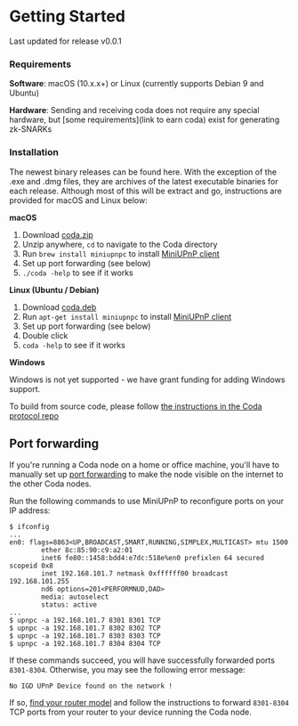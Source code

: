 # Getting Started

Last updated for release v0.0.1

### Requirements

**Software**: macOS (10.x.x+) or Linux (currently supports Debian 9 and Ubuntu)

**Hardware**: Sending and receiving coda does not require any special hardware, but [some requirements](link to earn coda) exist for generating zk-SNARKs

### Installation

The newest binary releases can be found here<TODO LINK>. With the exception of the .exe and .dmg files, they are archives of the latest executable binaries for each release. Although most of this will be extract and go, instructions are provided for macOS and Linux below:

**macOS**

1. Download [coda.zip](todo)
2. Unzip anywhere, `cd` to navigate to the Coda directory
3. Run `brew install miniupnpc` to install [MiniUPnP client](https://github.com/miniupnp/miniupnp)
4. Set up port forwarding (see below)
5. `./coda -help` to see if it works

**Linux (Ubuntu / Debian)**

1. Download [coda.deb](todo)
2. Run `apt-get install miniupnpc` to install [MiniUPnP client](https://github.com/miniupnp/miniupnp)
3. Set up port forwarding (see below)
4. Double click
5. `coda -help` to see if it works


**Windows**

Windows is not yet supported - we have grant funding <insert link> for adding Windows support.

To build from source code, please follow [the instructions in the Coda protocol repo](https://github.com/CodaProtocol/coda/blob/master/README-dev.md#building-coda)

## Port forwarding

If you're running a Coda node on a home or office machine, you'll have to manually set up [port forwarding](https://en.wikipedia.org/wiki/Port_forwarding) to make the node visible on the internet to the other Coda nodes.

Run the following commands to use MiniUPnP to reconfigure ports on your IP address:

    $ ifconfig
    ...
    en0: flags=8863<UP,BROADCAST,SMART,RUNNING,SIMPLEX,MULTICAST> mtu 1500
            ether 8c:85:90:c9:a2:01 
            inet6 fe80::1458:bdd4:e7dc:518e%en0 prefixlen 64 secured scopeid 0x8 
            inet 192.168.101.7 netmask 0xffffff00 broadcast 192.168.101.255
            nd6 options=201<PERFORMNUD,DAD>
            media: autoselect
            status: active
    ...
    $ upnpc -a 192.168.101.7 8301 8301 TCP
    $ upnpc -a 192.168.101.7 8302 8302 TCP
    $ upnpc -a 192.168.101.7 8303 8303 TCP
    $ upnpc -a 192.168.101.7 8304 8304 TCP

If these commands succeed, you will have successfully forwarded ports `8301-8304`. Otherwise, you may see the following error message:

    No IGD UPnP Device found on the network !

If so, [find your router model](https://portforward.com/router.htm) and follow the instructions to forward `8301-8304` TCP ports from your router to your device running the Coda node.